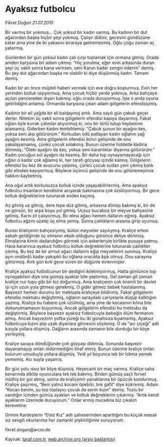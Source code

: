 # Ayaksız futbolcu

*Fikret Doğan 21.07.2010*

<div class="yazi"><p>Bir varmış bir yokmuş... Çok yoksul bir kadın varmış. Bu kadının bir dut ağacından başka hiçbir şeyi yokmuş. Çalışır didinir, gecesini gündüzüne katar ama yine de iki yakasını biraraya getiremezmiş. Oğlu çoğu zaman aç yatarmış.</p>
<p>Günlerden bir gün yoksul kadın çalı çırpı toplamak için ormana gitmiş. Orada aniden karşısına bir adam çıkmış: “Hiç yorulma, eğer evin arkasında duran şeyi üç vakit sonra bana verirsen, seni Karun kadar zengin ederim” demiş. Bu şey dut ağacından başka ne olabilir ki diye düşünmüş kadın. Tamam demiş.</p>
<p>Kadın bir an önce müjdeli haberi vermek için eve doğru koşturmuş. Evin her yerinden bolluk taşıyormuş. Ama çocuk hiçbir yerde yokmuş. Arka bahçeye açılan pencereden dışarı bakmış: oğlu orada duruyormuş. İşte o anda oyuna getirildiğini anlamış. Ormanda karşısına çıkan adam gölgelerin efendisiymiş.</p>
<p>Kadının bir eli yağda bir eli baldaymış artık. Ama sayılı gün çabuk geçer derler. Nitekim üç vakit sonra gölgelerin efendisi kapıya dayanmış. Fakat oğlan öyle kıvrak çalımlar atıyormuş ki, onu bir türlü tutup heybesine atamamış. Giderken kadını tembihlemiş: “Çabuk şunun bir ayağını kes, yoksa seni alıp götürürüm.” Korkudan ödü patlayan kadın oğlanın sağ ayağını kesmiş. Ama gölgelerin efendisi ikinci gelişinde de onu yakalayamamış, çünkü çocuk solakmış. Bunun üzerine hiddetle kadına dönmüş: “Öteki ayağını da kes, yoksa seni karanlıklar diyarına götürürüm.” Kadın çocuğun sol ayağını da kesmiş. Bir daha top oynayamayacağı için oğlan o kadar çok ağlamış ki, her tarafı gözyaşı içinde kalmış. Gölgelerin efendisi bu kez de avucunu yalamış, çünkü çocuk sudan yeni çıkmış balık gibi elinden kayıyormuş. Böylece üçüncü gelişinde de onu götüremeyince hakkını kaybetmiş.</p>
<p>Ana oğul artık korkusuzca bolluk içinde yaşayabilirlermiş. Ama ayaksız futbolcu insanların kendisine acıyarak bakmasına çok üzülüyormuş. Bir gece koltuk değneklerine tutunarak evden kaçmış.</p>
<p>Az gitmiş uz gitmiş, dere tepe düz gitmiş, arkasına dönüp bakmış ki, bir de ne görsün, bir arpa boyu yol gitmiş. Uçsuz bucaksız bir meyve bahçesine gelmiş. Karnı zil çalıyormuş. Bir elma ağacı hemen dallarını eğmiş. Ayaksız futbolcu ağzını uzatıp üç elma yemiş. Sonra çalılıkların arasına girip uyumuş.</p>
<p>Burası kraliçenin bahçesiymiş, bütün meyveler sayılıymış. Kraliçe ertesi sabah geldiğinde üç elmanın eksik olduğunu görünce deliye dönmüş. Elmalarına kimin dadandığını görmek için askerleriyle birlikte pusuya yatmış. Hava kararınca ayaksız futbolcu koltuk değneklerine tutunarak çalılıktan çıkmış. Bu kez de bir armut ağacı dallarını eğip meyvelerini sunmuş. Kraliçe ayın ondördü kadar yakışıklı bu oğlana oracıkta âşık olmuş. Onu sarayına götürmüş. Kırk gün kırk gece süren bir düğünle evlenmişler.</p>
<p>Kraliçe ayaksız futbolcunun bir dediğini ikiletmiyormuş. Hatta gönlünce top oynayabilsin diye ona gümüş ayaklar bile yaptırmış. Gel zaman git zaman kraliçe nur topu gibi bir kız doğurmuş. Ama kraliçenin çok önemli bir devlet işi için uzun yola gitmesi gerekmiş. O gider gitmez bebek hastalanmış. Başvezir hemen durumu bir mektupla kraliçeye bildirmiş. Fakat gölgelerin efendisi mektubu değiştirmiş, oğlanın saraydaki cariyelerle düşüp kalktığını yazmış. Kraliçe bu habere çok üzülmüş, ama yine de kocasının kılına bile dokunulmamasını buyurmuş. Ancak gölgelerin efendisi bu mektubu da değiştirmiş. Böylece başvezir ayaksız futbolcuyla bebeğin ölüm fermanını almış. Ancak başvezirin yufka yüreği bu iki günahsıza kıyamamış. Ayaksız futbolcuya kızını alıp uzak diyarlara gitmesini söylemiş. O da “acı çiçeği” adlı kızıyla yollara düşmüş. Dağların arasında zamanın bile durduğu bir köye yerleşmiş.</p>
<p>Kraliçe saraya döndüğünde çok gözyaşı dökmüş. Sonunda başvezir dayanamayıp onları öldürmediğini itiraf etmiş. Bunun üzerine kraliçe onları bulurum umuduyla yollara düşmüş. Yedi yıl boyunca tek bir lokma yemek yememiş. Acı suyla yaşamış.</p>
<p>Bir gün yolu ıssız bir köye düşmüş. Heyecanlı bir maç varmış. Kraliçe saha kenarında dikilip oyunculara tek tek bakmış. Birden gümüş saçlı forvet müthiş bir gol atmış, sonra da kraliçenin yanaklarına bir öpücük kondurmuş. Kraliçe şaşırmış, “Beni yalnız kocam öpebilir, bre gafil” diye kükremiş. Adam “Kocan benim, şu top toplayıcı çocuk da senin kızın” demiş. Tozlu bir sandığın içinden gümüş ayakları ve koltuk değneklerini çıkarmış. “Artık kendi ayaklarım üzerinde duruyorum.” Onlar ermiş muradına biz çıkalım kerevetine.</p>
<p>Grimm Kardeşlerin “Elsiz Kız” adlı şaheserinden aparttığım bu küçük masalı siz sevgili okurlarıma her zamanki pişkinliğimle sunuyorum.</p>
<p>fikret.dogan@arcor.de</p></div>

Kaynak: [taraf.com.tr](http://www.taraf.com.tr:80/fikret-dogan/makale-ayaksiz-futbolcu.htm), [web.archive.org (arşiv bağlantısı)](http://web.archive.org/web/20100723004829/http://www.taraf.com.tr:80/fikret-dogan/makale-ayaksiz-futbolcu.htm)
